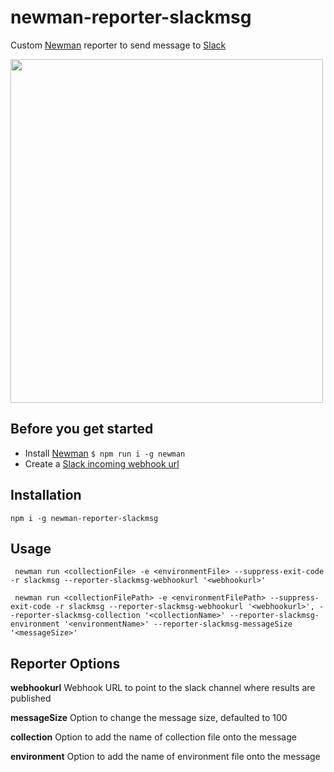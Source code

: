 # newman-reporter-slackmsg

Custom [Newman](https://github.com/postmanlabs/newman) reporter to send message to [Slack](https://slack.com/)

<img src="https://github.com/jackcoded/newman-reporter-slackmsg/blob/master/testResults.png?raw=true" width="500"  height="550">

## Before you get started
- Install [Newman](https://github.com/postmanlabs/newman) ``` $ npm run i -g newman ```
- Create a [Slack incoming webhook url](https://api.slack.com/messaging/webhooks)

## Installation
 ```CLI
 npm i -g newman-reporter-slackmsg
 ```

## Usage
```CLI
 newman run <collectionFile> -e <environmentFile> --suppress-exit-code -r slackmsg --reporter-slackmsg-webhookurl '<webhookurl>'
```
```CLI optionals with collection, environment, messageSize
 newman run <collectionFilePath> -e <environmentFilePath> --suppress-exit-code -r slackmsg --reporter-slackmsg-webhookurl '<webhookurl>', --reporter-slackmsg-collection '<collectionName>' --reporter-slackmsg-environment '<environmentName>' --reporter-slackmsg-messageSize '<messageSize>'
```

## Reporter Options
**webhookurl** 
Webhook URL to point to the slack channel where results are published

**messageSize**
Option to change the message size, defaulted to 100

**collection** 
Option to add the name of collection file onto the message

**environment**
Option to add the name of environment file onto the message

